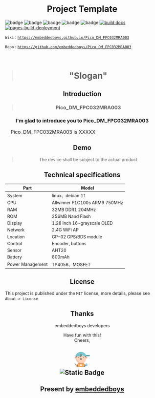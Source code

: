 <h1 align="center">
    <span>Project Template</span>
</h1>

![badge](https://img.shields.io/github/stars/embeddedboys/Pico_DM_FPC032MRA003)
![badge](https://img.shields.io/github/repo-size/embeddedboys/Pico_DM_FPC032MRA003)
![badge](https://img.shields.io/github/last-commit/iotahydrae/Pico_DM_FPC032MRA003/main)
![badge](https://img.shields.io/github/commit-activity/t/embeddedboys/Pico_DM_FPC032MRA003)
![badge](https://img.shields.io/github/license/embeddedboys/Pico_DM_FPC032MRA003)
[![build docs](https://github.com/embeddedboys/Pico_DM_FPC032MRA003/actions/workflows/blank.yml/badge.svg?branch=main&event=push)](https://github.com/embeddedboys/Pico_DM_FPC032MRA003/actions/workflows/blank.yml)
[![pages-build-deployment](https://github.com/embeddedboys/Pico_DM_FPC032MRA003/actions/workflows/pages/pages-build-deployment/badge.svg?branch=main)](https://github.com/embeddedboys/Pico_DM_FPC032MRA003/actions/workflows/pages/pages-build-deployment)

`Wiki` : [`https://embeddedboys.github.io/Pico_DM_FPC032MRA003`](https://embeddedboys.github.io/Pico_DM_FPC032MRA003)

`Repo` : [`https://github.com/embeddedboys/Pico_DM_FPC032MRA003`](https://github.com/emmbeddedboys/Pico_DM_FPC032MRA003)

</br>

> <h1 align="center">"Slogan"</h1>

## <h2 align="center">Introduction</h2>

> <h3 align="center" ><strong>Pico_DM_FPC032MRA003</strong></h3> 

<h3 align="center">I'm glad to introduce you to Pico_DM_FPC032MRA003</h3>

<div style="font-size:16px;">
&nbsp&nbsp&nbsp&nbspPico_DM_FPC032MRA003 is XXXXX
</div>

## <h2 align="center">Demo</h2>
<!-- Quick and short GIF gameplay display -->

> <p align="center">The device shall be subject to the actual product</p>

## <h2 align="center">Technical specifications</h2>

<!-- Tables about resources -->

| Part             | Model                         |
|------------------|-------------------------------|
| System           | linux、debian 11               |
| CPU              | Allwinner F1C100s ARM9 750MHz |
| RAM              | 32MB DDR1 204MHz              |
| ROM              | 256MB Nand Flash              |
| Display          | 1.28 inch  16-grayscale OLED          |
| Network          | 2.4G WiFi AP                  |
| Location         | GP-02 GPS/BDS module            |
| Control          | Encoder, buttons               |
| Sensor           | AHT20                         |
| Battery          | 800mAh                        |
| Power Management | TP4056、MOSFET                 |



## <h2 align="center">License</h2>


This project is published under the `MIT` license, more details, please see `About-> License`

## <h2 align="center">Thanks</h2>

<!-- 对该项目做出贡献的组织或个人 -->
<p align="center">
embeddedboys developers</br>
</p>

<p align="center">
Have fun with this!</br>
Cheers,</br>
</p>

<h2 align="center">
    <img src="assets/048-boy-next.png" width="10%" alt="embeddedboys logo" /> </br>
    <img alt="Static Badge" src="https://img.shields.io/badge/🍺-embeddedboys-blue">
</h2>
<h2 align="center">
    Present by <a href="https://embeddedboys.github.io/">embeddedboys</a>
</h2>
